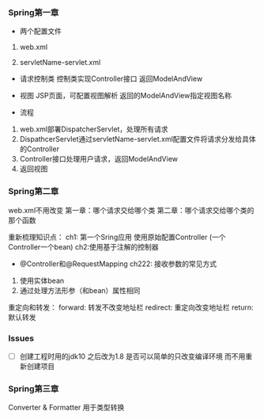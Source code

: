### Spring第一章
- 两个配置文件
1. web.xml

2. servletName-servlet.xml

- 请求控制类
控制类实现Controller接口
返回ModelAndView

- 视图
JSP页面，可配置视图解析
返回的ModelAndView指定视图名称

- 流程
1. web.xml部署DispatcherServlet，处理所有请求
2. DispathcerServlet通过servletName-servlet.xml配置文件将请求分发给具体的Controller
3. Controller接口处理用户请求，返回ModelAndView
4. 返回视图

### Spring第二章
web.xml不用改变
第一章：哪个请求交给哪个类
第二章：哪个请求交给哪个类的那个函数

重新梳理知识点：
ch1: 第一个Sring应用 使用原始配置Controller (一个Controller一个bean)
ch2:使用基于注解的控制器
- @Controller和@RequestMapping
ch222: 接收参数的常见方式
1. 使用实体bean
2. 通过处理方法形参（和bean）属性相同

重定向和转发：
forward: 转发不改变地址栏
redirect: 重定向改变地址栏
return: 默认转发
### Issues
-[ ] 创建工程时用的jdk10 之后改为1.8 是否可以简单的只改变编译环境 而不用重新创建项目

### Spring第三章
Converter & Formatter
用于类型转换

